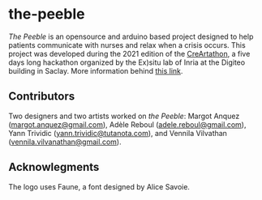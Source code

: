 # the-peeble

*The Peeble* is an opensource and arduino based project designed to help patients communicate with nurses and relax when a crisis occurs. This project was developed during the 2021 edition of the [CreArtathon](https://creartathon.com/), a five days long hackathon organized by the Ex)situ lab of Inria at the Digiteo building in Saclay.
More information behind [this link](https://ex-situ.lri.fr/workshops/creartathon/workspace/group-six).

## Contributors

Two designers and two artists worked on *the Peeble*: Margot Anquez (<margot.anquez@gmail.com>), Adèle Reboul (<adele.reboul@gmail.com>), Yann Trividic (<yann.trividic@tutanota.com>), and Vennila Vilvathan (<vennila.vilvanathan@gmail.com>).

## Acknowlegments

The logo uses Faune, a font designed by Alice Savoie.


